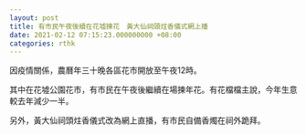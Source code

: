 ```yaml
---
layout: post
title: 有市民午夜後續在花墟揀花　黃大仙祠頭炷香儀式網上播
date: 2021-02-12 07:15:23.000000000 +08:00
categories: rthk
---
```


因疫情關係，農曆年三十晚各區花市開放至午夜12時。

其中在花墟公園花市，有市民在午夜後繼續在場揀年花。有花檔檔主說，今年生意較去年減少一半。

另外，黃大仙祠頭炷香儀式改為網上直播，有市民自備香燭在祠外跪拜。
